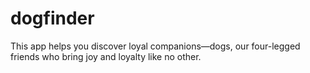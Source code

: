 # dogfinder
This app helps you discover loyal companions—dogs, our four-legged friends who bring joy and loyalty like no other.
